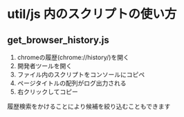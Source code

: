 # util/js 内のスクリプトの使い方

## get_browser_history.js
1. chromeの履歴(chrome://history/)を開く
2. 開発者ツールを開く
3. ファイル内のスクリプトをコンソールにコピペ
4. ページタイトルの配列がログ出力される
5. 右クリックしてコピー

履歴検索をかけることにより候補を絞り込むこともできます